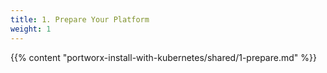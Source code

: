 ```yaml
---
title: 1. Prepare Your Platform
weight: 1
---
```


{{% content "portworx-install-with-kubernetes/shared/1-prepare.md" %}}
